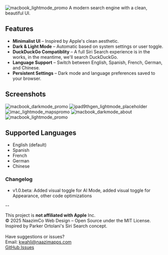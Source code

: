
![macbook_lightmode_promo](https://github.com/user-attachments/assets/d1cf12ff-0bf8-428c-90c9-784f568583bb)
A modern search engine with a clean, beautiful UI.

## Features

- **Minimalist UI** – Inspired by Apple's clean aesthetic.
- **Dark & Light Mode** – Automatic based on system settings or user toggle.
- **DuckDuckGo Compatiblity** – A full Siri Search experience is in the works, in the meantime, we'll search DuckDuckGo.
- **Language Support** – Switch between English, Spanish, French, German, and Chinese.
- **Persistent Settings** – Dark mode and language preferences saved to your browser.

## Screenshots
![macbook_darkmode_promo](https://github.com/user-attachments/assets/b9a4921e-dcdf-4588-b42b-bdf7d68edf0e)
![ipad9thgen_lightmode_placeholder](https://github.com/user-attachments/assets/377ecf2c-5b7a-43dd-b273-ce2ce4fa4a01)
![imac_lightmode_mapspromo](images/imac_lightmode_mapspromo.png)
![macbook_darkmode_about](https://github.com/user-attachments/assets/bb8db70a-9bf9-411a-b178-8325125b11da)
![macbook_lightmode_promo](https://github.com/user-attachments/assets/7eb24d7b-9853-489c-a70d-18219d13bcea)

## Supported Languages

- English (default)
- Spanish
- French
- German
- Chinese

### Changelog
- v1.0.beta: Added visual toggle for AI Mode, added visual toggle for Appearance, other code optimizations



--

This project is **not affiliated with Apple** Inc. </br>
© 2025 NaazimCo Web Design – Open Source under the MIT License. </br>
Inspired by Parker Ortolani's Siri Search concept. </br>
 </br>
Have suggestions or issues? </br>
Email: [kwahli@naazimapps.com](mailto:kwahli@naazimapps.com) </br>
[GitHub Issues](https://github.com/naazimco/SiriSearch/issues)
